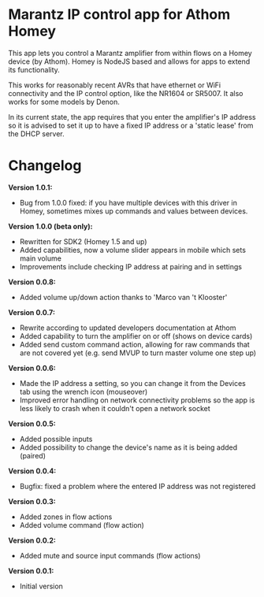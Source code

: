 # Marantz IP control app for Athom Homey

This app lets you control a Marantz amplifier from within flows on a Homey device (by Athom). Homey is NodeJS based and allows for apps to extend its functionality.

This works for reasonably recent AVRs that have ethernet or WiFi connectivity and the IP control option, like the NR1604 or SR5007. It also works for some models by Denon.

In its current state, the app requires that you enter the amplifier's IP address so it is advised to set it up to have a fixed IP address or a 'static lease' from the DHCP server.

# Changelog

**Version 1.0.1:**
- Bug from 1.0.0 fixed: if you have multiple devices with this driver in Homey, sometimes mixes up commands and values between devices.

**Version 1.0.0 (beta only):**
- Rewritten for SDK2 (Homey 1.5 and up)
- Added capabilities, now a volume slider appears in mobile which sets main volume
- Improvements include checking IP address at pairing and in settings

**Version 0.0.8:**
- Added volume up/down action thanks to 'Marco van 't Klooster'

**Version 0.0.7:**
- Rewrite according to updated developers documentation at Athom
- Added capability to turn the amplifier on or off (shows on device cards)
- Added send custom command action, allowing for raw commands that are not covered yet (e.g. send MVUP to turn master volume one step up)

**Version 0.0.6:**
- Made the IP address a setting, so you can change it from the Devices tab using the wrench icon (mouseover)
- Improved error handling on network connectivity problems so the app is less likely to crash when it couldn't open a network socket

**Version 0.0.5:**
- Added possible inputs
- Added possibility to change the device's name as it is being added (paired)

**Version 0.0.4:**
- Bugfix: fixed a problem where the entered IP address was not registered

**Version 0.0.3:**
- Added zones in flow actions
- Added volume command (flow action)

**Version 0.0.2:**
- Added mute and source input commands (flow actions)

**Version 0.0.1:**
- Initial version
